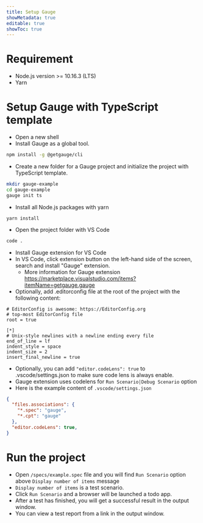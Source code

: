 ```yaml
---
title: Setup Gauge
showMetadata: true
editable: true
showToc: true
---
```


# Requirement
- Node.js version >= 10.16.3 (LTS)
- Yarn

# Setup Gauge with TypeScript template
- Open a new shell
- Install Gauge as a global tool.
```sh
npm install -g @getgauge/cli
```

- Create a new folder for a Gauge project and initialize the project with TypeScript template.
```sh
mkdir gauge-example
cd gauge-example
gauge init ts
```

- Install all Node.js packages with yarn
```
yarn install
```

- Open the project folder with VS Code
```sh
code .
```

- Install Gauge extension for VS Code
- In VS Code, click extension button on the left-hand side of the screen, search and install "Gauge" extension.
  - More information for Gauge extension https://marketplace.visualstudio.com/items?itemName=getgauge.gauge
- Optionally, add .editorconfig file at the root of the project with the following content:
```
# EditorConfig is awesome: https://EditorConfig.org
# top-most EditorConfig file
root = true

[*]
# Unix-style newlines with a newline ending every file
end_of_line = lf
indent_style = space
indent_size = 2
insert_final_newline = true
```

- Optionally, you can add `"editor.codeLens": true` to .vscode/settings.json to make sure code lens is always enable.
- Gauge extension uses codelens for `Run Scenario|Debug Scenario` option
- Here is the example content of `.vscode/settings.json`
```json
{
  "files.associations": {
    "*.spec": "gauge",
    "*.cpt": "gauge"
  },
  "editor.codeLens": true,
}
```

# Run the project
- Open `/specs/example.spec` file and you will find `Run Scenario` option above `Display number of items` message
- `Display number of items` is a test scenario.
- Click `Run Scenario` and a browser will be launched a todo app.
- After a test has finished, you will get a successful result in the output window.
- You can view a test report from a link in the output window.
